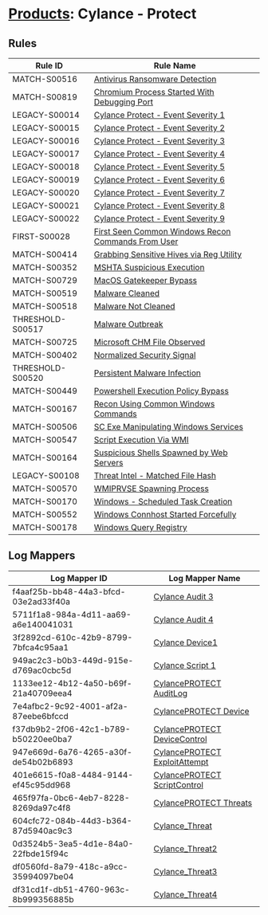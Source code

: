 # [Products](README.md): Cylance - Protect

## Rules

|Rule ID|Rule Name|
|----|----|
|MATCH-S00516|[Antivirus Ransomware Detection](../rules/MATCH-S00516.md)|
|MATCH-S00819|[Chromium Process Started With Debugging Port](../rules/MATCH-S00819.md)|
|LEGACY-S00014|[Cylance Protect - Event Severity 1](../rules/LEGACY-S00014.md)|
|LEGACY-S00015|[Cylance Protect - Event Severity 2](../rules/LEGACY-S00015.md)|
|LEGACY-S00016|[Cylance Protect - Event Severity 3](../rules/LEGACY-S00016.md)|
|LEGACY-S00017|[Cylance Protect - Event Severity 4](../rules/LEGACY-S00017.md)|
|LEGACY-S00018|[Cylance Protect - Event Severity 5](../rules/LEGACY-S00018.md)|
|LEGACY-S00019|[Cylance Protect - Event Severity 6](../rules/LEGACY-S00019.md)|
|LEGACY-S00020|[Cylance Protect - Event Severity 7](../rules/LEGACY-S00020.md)|
|LEGACY-S00021|[Cylance Protect - Event Severity 8](../rules/LEGACY-S00021.md)|
|LEGACY-S00022|[Cylance Protect - Event Severity 9](../rules/LEGACY-S00022.md)|
|FIRST-S00028|[First Seen Common Windows Recon Commands From User](../rules/FIRST-S00028.md)|
|MATCH-S00414|[Grabbing Sensitive Hives via Reg Utility](../rules/MATCH-S00414.md)|
|MATCH-S00352|[MSHTA Suspicious Execution](../rules/MATCH-S00352.md)|
|MATCH-S00729|[MacOS Gatekeeper Bypass](../rules/MATCH-S00729.md)|
|MATCH-S00519|[Malware Cleaned](../rules/MATCH-S00519.md)|
|MATCH-S00518|[Malware Not Cleaned](../rules/MATCH-S00518.md)|
|THRESHOLD-S00517|[Malware Outbreak](../rules/THRESHOLD-S00517.md)|
|MATCH-S00725|[Microsoft CHM File Observed](../rules/MATCH-S00725.md)|
|MATCH-S00402|[Normalized Security Signal](../rules/MATCH-S00402.md)|
|THRESHOLD-S00520|[Persistent Malware Infection](../rules/THRESHOLD-S00520.md)|
|MATCH-S00449|[Powershell Execution Policy Bypass](../rules/MATCH-S00449.md)|
|MATCH-S00167|[Recon Using Common Windows Commands](../rules/MATCH-S00167.md)|
|MATCH-S00506|[SC Exe Manipulating Windows Services](../rules/MATCH-S00506.md)|
|MATCH-S00547|[Script Execution Via WMI](../rules/MATCH-S00547.md)|
|MATCH-S00164|[Suspicious Shells Spawned by Web Servers](../rules/MATCH-S00164.md)|
|LEGACY-S00108|[Threat Intel - Matched File Hash](../rules/LEGACY-S00108.md)|
|MATCH-S00570|[WMIPRVSE Spawning Process](../rules/MATCH-S00570.md)|
|MATCH-S00170|[Windows - Scheduled Task Creation](../rules/MATCH-S00170.md)|
|MATCH-S00552|[Windows Connhost Started Forcefully](../rules/MATCH-S00552.md)|
|MATCH-S00178|[Windows Query Registry](../rules/MATCH-S00178.md)|


## Log Mappers

|Log Mapper ID|Log Mapper Name|
|----|----|
|f4aaf25b-bb48-44a3-bfcd-03e2ad33f40a|[Cylance Audit 3](../mappings/f4aaf25b-bb48-44a3-bfcd-03e2ad33f40a.md)|
|5711f1a8-984a-4d11-aa69-a6e140041031|[Cylance Audit 4](../mappings/5711f1a8-984a-4d11-aa69-a6e140041031.md)|
|3f2892cd-610c-42b9-8799-7bfca4c95aa1|[Cylance Device1](../mappings/3f2892cd-610c-42b9-8799-7bfca4c95aa1.md)|
|949ac2c3-b0b3-449d-915e-d769ac0cbc5d|[Cylance Script 1](../mappings/949ac2c3-b0b3-449d-915e-d769ac0cbc5d.md)|
|1133ee12-4b12-4a50-b69f-21a40709eea4|[CylancePROTECT AuditLog](../mappings/1133ee12-4b12-4a50-b69f-21a40709eea4.md)|
|7e4afbc2-9c92-4001-af2a-87eebe6bfccd|[CylancePROTECT Device](../mappings/7e4afbc2-9c92-4001-af2a-87eebe6bfccd.md)|
|f37db9b2-2f06-42c1-b789-b50220ee0ba7|[CylancePROTECT DeviceControl](../mappings/f37db9b2-2f06-42c1-b789-b50220ee0ba7.md)|
|947e669d-6a76-4265-a30f-de54b02b6893|[CylancePROTECT ExploitAttempt](../mappings/947e669d-6a76-4265-a30f-de54b02b6893.md)|
|401e6615-f0a8-4484-9144-ef45c95dd968|[CylancePROTECT ScriptControl](../mappings/401e6615-f0a8-4484-9144-ef45c95dd968.md)|
|465f97fa-0bc6-4eb7-8228-8269da97c4f8|[CylancePROTECT Threats](../mappings/465f97fa-0bc6-4eb7-8228-8269da97c4f8.md)|
|604cfc72-084b-44d3-b364-87d5940ac9c3|[Cylance_Threat](../mappings/604cfc72-084b-44d3-b364-87d5940ac9c3.md)|
|0d3524b5-3ea5-4d1e-84a0-22fbde15f94c|[Cylance_Threat2](../mappings/0d3524b5-3ea5-4d1e-84a0-22fbde15f94c.md)|
|df0560fd-8a79-418c-a9cc-35994097be04|[Cylance_Threat3](../mappings/df0560fd-8a79-418c-a9cc-35994097be04.md)|
|df31cd1f-db51-4760-963c-8b999356885b|[Cylance_Threat4](../mappings/df31cd1f-db51-4760-963c-8b999356885b.md)|


